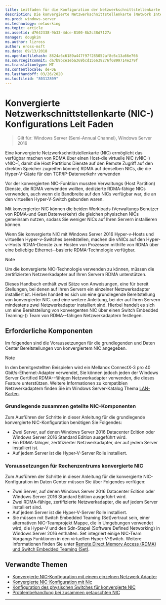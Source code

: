 ```yaml
---
title: Leitfaden für die Konfiguration der Netzwerkschnittstellenkarte (Network Interface Card, NIC)
description: Die konvergierte Netzwerkschnittstellenkarte (Network Interface Card, NIC) ermöglicht das verfügbar machen von RDMA über eine virtuelle NIC (Virtual NIC, VNIC) mit Host Partitionen, sodass die Host Partitions Dienste auf die gleichen Netzwerkkarten zugreifen können, die von den Hyper-V-Gast Computern für TCP/IP-Datenverkehr verwendet werden.
ms.prod: windows-server
ms.technology: networking
ms.topic: article
ms.assetid: d7642338-9b33-4dce-8100-8b2c38d7127a
manager: dougkim
ms.author: lizross
author: eross-msft
ms.date: 09/13/2018
ms.openlocfilehash: 8824a6c6189a447f97f285052af8e5c13a66e766
ms.sourcegitcommit: da7b9bce1eba369bcd156639276f6899714e279f
ms.translationtype: MT
ms.contentlocale: de-DE
ms.lasthandoff: 03/26/2020
ms.locfileid: "80312809"
---
```

# <a name="converged-network-interface-card-nic-configuration-guidance"></a>Konvergierte Netzwerkschnittstellenkarte \(NIC-\) Konfigurations Leit Faden

>Gilt für: Windows Server (Semi-Annual Channel), Windows Server 2016

Eine konvergierte Netzwerkschnittstellenkarte \(NIC\) ermöglicht das verfügbar machen von RDMA über einen Host\-die virtuelle NIC \(vNIC-\) vNIC-\(, damit die Host Partitions Dienste auf den Remote Zugriff auf den direkten Speicher zugreifen können\) RDMA auf denselben NICs, die die Hyper-V-Gäste für den TCP/IP-Datenverkehr verwenden

Vor der konvergierten NIC-Funktion mussten Verwaltungs \(Host Partition\) Dienste, die RDMA verwenden wollten, dedizierte RDMA\-fähige NICs verwenden, auch wenn die Bandbreite auf den NICs verfügbar war, die an den virtuellen Hyper-V-Switch gebunden waren.

Mit konvergierter NIC können die beiden Workloads \(Verwaltungs Benutzer von RDMA-und Gast Datenverkehr\) die gleichen physischen NICs gemeinsam nutzen, sodass Sie weniger NICs auf Ihren Servern installieren können.

Wenn Sie konvergierte NIC mit Windows Server 2016 Hyper-v-Hosts und virtuellen Hyper-v-Switches bereitstellen, machen die vNICs auf den Hyper-v-Hosts RDMA-Dienste zum Hosten von Prozessen mithilfe von RDMA über eine beliebige Ethernet-\-basierte RDMA-Technologie verfügbar.

>[!NOTE]
>Um die konvergierte NIC-Technologie verwenden zu können, müssen die zertifizierten Netzwerkadapter auf Ihren Servern RDMA unterstützen.

Dieses Handbuch enthält zwei Sätze von Anweisungen, eine für bereit Stellungen, bei denen auf Ihren Servern ein einzelner Netzwerkadapter installiert ist. Hierbei handelt es sich um eine grundlegende Bereitstellung von konvergierter NIC. und eine weitere Anleitung, bei der auf Ihren Servern mindestens zwei Netzwerkadapter installiert sind. Hierbei handelt es sich um eine Bereitstellung von konvergenten NIC über einen Switch Embedded Teaming-\(\) Team von RDMA-\-fähigen Netzwerkadaptern festlegen.


## <a name="prerequisites"></a>Erforderliche Komponenten

Im folgenden sind die Voraussetzungen für die grundlegenden und Daten Center Bereitstellungen von konvergiertem NIC angegeben.

>[!NOTE]
>In den bereitgestellten Beispielen wird ein Mellanox ConnectX-3 pro 40 Gbit/s-Ethernet-Adapter verwendet, Sie können jedoch jeden der Windows Server Certified RDMA-\-fähigen Netzwerkadapter verwenden, die dieses Feature unterstützen. Weitere Informationen zu kompatiblen Netzwerkadaptern finden Sie im Windows Server-Katalog Thema [LAN-Karten](https://www.windowsservercatalog.com/results.aspx?&bCatID=1468&cpID=0&avc=85&ava=0&avt=0&avq=46&OR=1).

### <a name="basic-converged-nic-prerequisites"></a>Grundlegende zusammen geteilte NIC-Komponenten

Zum Ausführen der Schritte in dieser Anleitung für die grundlegende konvergierte NIC-Konfiguration benötigen Sie Folgendes:

- Zwei Server, auf denen Windows Server 2016 Datacenter Edition oder Windows Server 2016 Standard Edition ausgeführt wird.
- Ein RDMA-fähiger, zertifizierter Netzwerkadapter, der auf jedem Server installiert ist.
- Auf jedem Server ist die Hyper-V-Server Rolle installiert.

### <a name="datacenter-converged-nic-prerequisites"></a>Voraussetzungen für Rechenzentrums konvergierte NIC

Zum Ausführen der Schritte in dieser Anleitung für die konvergierte NIC-Konfiguration im Daten Center müssen Sie über Folgendes verfügen:

- Zwei Server, auf denen Windows Server 2016 Datacenter Edition oder Windows Server 2016 Standard Edition ausgeführt wird.
- Zwei RDMA-fähige, zertifizierte Netzwerkadapter, die auf jedem Server installiert sind.
- Auf jedem Server ist die Hyper-V-Server Rolle installiert.
- Sie müssen mit Switch Embedded Teaming \(Set\)vertraut sein, einer alternativen NIC-Teamprojekt Mappe, die in Umgebungen verwendet wird, die Hyper-V und den Sdn-Stapel (Software Defined Networking) in Windows Server 2016 enthalten. Set integriert einige NIC-Team Vorgangs Funktionen in den virtuellen Hyper-V-Switch. Weitere Informationen finden Sie unter [Remote Direct Memory Access (RDMA) und Switch Embedded Teaming (Set)](../../../virtualization/hyper-v-virtual-switch/RDMA-and-Switch-Embedded-Teaming.md).

## <a name="related-topics"></a>Verwandte Themen
- [Konvergierte NIC-Konfiguration mit einem einzelnen Netzwerk Adapter](cnic-single.md)
- [Konvergierte NIC-Konfiguration mit Nic](cnic-datacenter.md)
- [Konfiguration des physischen Switches für konvergierte NIC](cnic-app-switch-config.md)
- [Problembehandlung bei zusammen getauschten NIC](cnic-app-troubleshoot.md)

---